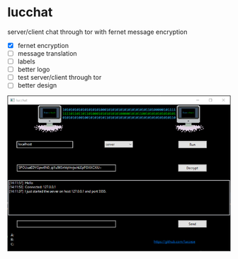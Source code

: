 # lucchat
server/client chat through tor with fernet message encryption

- [x] fernet encryption
- [ ] message translation
- [ ] labels
- [ ] better logo
- [ ] test server/client through tor
- [ ] better design

![prev image 1](prev.png)
